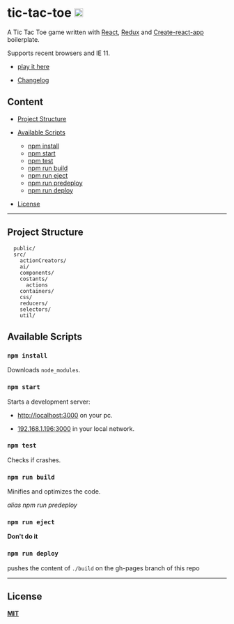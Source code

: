 # tic-tac-toe <img src="./public/favicon.ico" width="20">

A Tic Tac Toe game written with [React](https://reactjs.org/),
[Redux](https://redux.js.org/) and
[Create-react-app ](https://github.com/facebookincubator/create-react-app)
boilerplate.

Supports recent browsers and IE 11.

* [play it here](https://fabervitale.github.io/tictactoe)

* [Changelog](./CHANGELOG.md)

## Content

* [Project Structure](#project-structure)

* [Available Scripts](#available-scripts)
  * [npm install](#npm-install)
  * [npm start](#npm-start)
  * [npm test](#npm-test)
  * [npm run build](#npm-run-build)
  * [npm run eject](#npm-run-eject)
  * [npm run predeploy](#npm-run-build)
  * [npm run deploy](#npm-run-deploy)
* [License](#license)

<hr>

## Project Structure

```
  public/
  src/
    actionCreators/
    ai/
    components/
    costants/
      actions
    containers/
    css/
    reducers/
    selectors/
    util/
```

## Available Scripts

### `npm install`

Downloads `node_modules`.

### `npm start`

Starts a development server:

* [http://localhost:3000](http://localhost:3000) on your pc.

* [192.168.1.196:3000](192.168.1.196:3000) in your local network.

### `npm test`

Checks if crashes.

### `npm run build`

Minifies and optimizes the code.

_alias npm run predeploy_

### `npm run eject`

**Don't do it**

### `npm run deploy`

pushes the content of `./build` on the gh-pages branch of this repo

<hr/>

## License

**[MIT](/LICENSE)**
